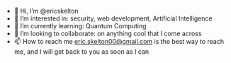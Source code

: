- 👋 Hi, I’m @ericskelton
- 👀 I’m interested in: security, web development, Artificial Intelligence
- 🌱 I’m currently learning: Quantum Computing
- 💞️ I’m looking to collaborate: on anything cool that I come across
- 📫 How to reach me eric.skelton00@gmail.com is the best way to reach me, and I will get back to you as soon as I can

<!---
ericskelton/ericskelton is a ✨ special ✨ repository because its `README.md` (this file) appears on your GitHub profile.
You can click the Preview link to take a look at your changes.
--->
